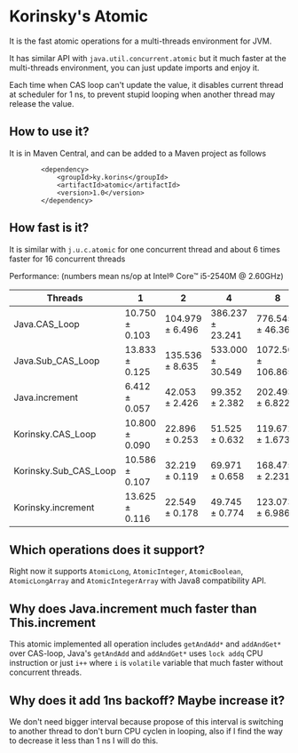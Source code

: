 # Korinsky's Atomic 

It is the fast atomic operations for a multi-threads environment for JVM.

It has similar API with `java.util.concurrent.atomic` but it much faster at the multi-threads environment,
 you can just update imports and enjoy it.

Each time when CAS loop can't update the value, it disables current thread at scheduler for 1 ns,
 to prevent stupid looping when another thread may release the value.

## How to use it?

It is in Maven Central, and can be added to a Maven project as follows

```
        <dependency>
            <groupId>ky.korins</groupId>
            <artifactId>atomic</artifactId>
            <version>1.0</version>
        </dependency>
```


## How fast is it?

It is similar with `j.u.c.atomic` for one concurrent thread and about 6 times faster for 16 concurrent threads

Performance: (numbers mean ns/op at Intel® Core™ i5-2540M @ 2.60GHz)

| Threads               | 1              | 2               | 4                | 8                  | 16                 | 32                  |
|-----------------------|----------------|-----------------|------------------|--------------------|--------------------|---------------------|
| Java.CAS_Loop         | 10.750 ± 0.103 | 104.979 ± 6.496 | 386.237 ± 23.241 |  776.545 ±  46.368 | 1,560.000 ± 90.221 | 3,232.245 ± 164.594 |
| Java.Sub_CAS_Loop     | 13.833 ± 0.125 | 135.536 ± 8.635 | 533.000 ± 30.549 | 1072.505 ± 106.865 | 2,252.839 ± 79.244 | 4,486.006 ± 327.542 |
| Java.increment        |  6.412 ± 0.057 |  42.053 ± 2.426 |  99.352 ±  2.382 |  202.493 ±   6.822 |   411.440 ±  9.364 |   837.842 ±  20.071 |
| Korinsky.CAS_Loop     | 10.800 ± 0.090 |  22.896 ± 0.253 |  51.525 ±  0.632 |  119.672 ±   1.673 |   244.627 ±  2.679 |   493.176 ±  10.523 |
| Korinsky.Sub_CAS_Loop | 10.586 ± 0.107 |  32.219 ± 0.119 |  69.971 ±  0.658 |  168.475 ±   2.231 |   347.888 ±  4.223 |   685.634 ±  22.103 |
| Korinsky.increment    | 13.625 ± 0.116 |  22.549 ± 0.178 |  49.745 ±  0.774 |  123.073 ±   6.986 |   246.427 ±  3.973 |   491.020 ±   8.627 |

## Which operations does it support?

Right now it supports `AtomicLong`, `AtomicInteger`, `AtomicBoolean`, `AtomicLongArray` and `AtomicIntegerArray`
 with Java8 compatibility API.

## Why does Java.increment much faster than This.increment

This atomic implemented all operation includes `getAndAdd*` and `addAndGet*` over CAS-loop,
 Java's `getAndAdd` and `addAndGet*` uses `lock addq` CPU instruction
 or just `i++` where `i` is `volatile` variable that much faster without concurrent threads.

## Why does it add 1ns backoff? Maybe increase it?

We don't need bigger interval because propose of this interval is switching to another thread
 to don't burn CPU cyclen in looping, also if I find the way to decrease it less than 1 ns I will do this.

